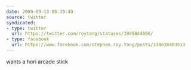 ```yaml
---
date: 2009-09-13 05:39:49
source: twitter
syndicated:
- type: twitter
  url: https://twitter.com/roytang/statuses/3949844666/
- type: facebook
  url: https://www.facebook.com/stephen.roy.tang/posts/134638403513
---
```


wants a hori arcade stick
